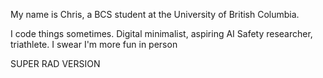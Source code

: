 My name is Chris, a BCS student at the University of British Columbia.

I code things sometimes. Digital minimalist, aspiring AI Safety researcher, triathlete. I swear I'm more fun in person

SUPER RAD VERSION

<!---
shaundano/shaundano is a ✨ special ✨ repository because its `README.md` (this file) appears on your GitHub profile.
You can click the Preview link to take a look at your changes.
--->
